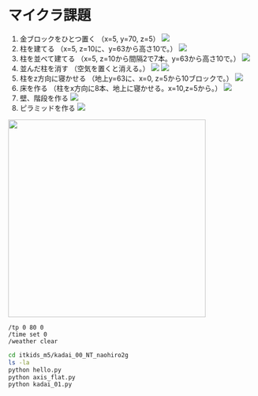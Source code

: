 # マイクラ課題

1. 金ブロックをひとつ置く
（x=5, y=70, z=5）
![](2022-12-04_10.23.08.png)
2. 柱を建てる
（x=5, z=10に、y=63から高さ10で。）
![](2022-12-04_10.24.26.png)
3. 柱を並べて建てる
（x=5, z=10から間隔2で7本。y=63から高さ10で。）
![](2022-12-04_10.24.50.png)
4. 並んだ柱を消す
（空気を置くと消える。）
![](2022-12-18_10.01.22.png)
![](2022-12-18_10.01.45.png)
5. 柱をz方向に寝かせる
（地上y=63に、x=0, z=5から10ブロックで。）
![](2022-12-04_10.26.51.png)
6. 床を作る
（柱をx方向に8本、地上に寝かせる。x=10,z=5から。）
![](2022-12-04_10.27.49.png)
7. 壁、階段を作る
![](2022-12-18_10.03.34.png)
8. ピラミッドを作る
![](2022-12-18_10.08.13.png)

[<img src="./images/kadai.png" width="400">](./images/kadai.png)

```minecraft
/tp 0 80 0
/time set 0
/weather clear
```

```bash
cd itkids_m5/kadai_00_NT_naohiro2g
ls -la
python hello.py
python axis_flat.py
python kadai_01.py
```
